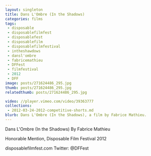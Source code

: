 ```yaml
---
layout: singleton
title: Dans L'Ombre (In the Shadows)
categories: films
tags:
 - disposable
 - disposablefilmfest
 - disposablefest
 - disposablefilm
 - disposablefilmfestival
 - intheshawdows
 - dansl'ombre
 - fabricemathieu
 - DFFest
 - filmfestival
 - 2012
 - DFF
image: posts/271624486_295.jpg
thumb: posts/271624486_295.jpg
relatedthumb: posts/271624486_295.jpg

video: //player.vimeo.com/video/39363777
collections:
 - 2012-03-24-2012-competitive-shorts.md
blurb: Dans L'Ombre (In the Shadows), a film by Fabrice Mathieu.
---
```


Dans L'Ombre (In the Shadows)
By Fabrice Mathieu

Honorable Mention, Disposable Film Festival 2012

disposablefilmfest.com
Twitter: @DFFest